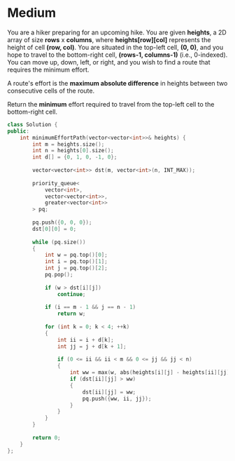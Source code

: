 # Medium

You are a hiker preparing for an upcoming hike. You are given **heights**, a 2D array of size **rows** x **columns**, where **heights[row][col]** represents the height of cell **(row, col)**. You are situated in the top-left cell, **(0, 0)**, and you hope to travel to the bottom-right cell, **(rows-1, columns-1)** (i.e., 0-indexed). You can move up, down, left, or right, and you wish to find a route that requires the minimum effort.

A route's effort is the **maximum absolute difference** in heights between two consecutive cells of the route.

Return the **minimum** effort required to travel from the top-left cell to the bottom-right cell.

```cpp
class Solution {
public:
    int minimumEffortPath(vector<vector<int>>& heights) {
        int m = heights.size();
        int n = heights[0].size();
        int d[] = {0, 1, 0, -1, 0};
        
        vector<vector<int>> dst(m, vector<int>(n, INT_MAX));
        
        priority_queue<
            vector<int>, 
            vector<vector<int>>, 
            greater<vector<int>>
        > pq;
        
        pq.push({0, 0, 0});
        dst[0][0] = 0;
        
        while (pq.size())
        {
            int w = pq.top()[0];
            int i = pq.top()[1];
            int j = pq.top()[2];
            pq.pop();
            
            if (w > dst[i][j])
                continue;
            
            if (i == m - 1 && j == n - 1)
                return w;
            
            for (int k = 0; k < 4; ++k)
            {
                int ii = i + d[k];
                int jj = j + d[k + 1];
                
                if (0 <= ii && ii < m && 0 <= jj && jj < n)
                {
                    int ww = max(w, abs(heights[i][j] - heights[ii][jj]));
                    if (dst[ii][jj] > ww)
                    {
                        dst[ii][jj] = ww;
                        pq.push({ww, ii, jj});
                    }
                }
            }
        }
        
        return 0;
    }
};
```
